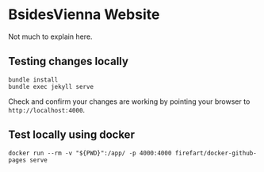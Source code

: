 # BsidesVienna Website
Not much to explain here.

## Testing changes locally
```
bundle install
bundle exec jekyll serve
```

Check and confirm your changes are working by pointing your browser to `http://localhost:4000`.

## Test locally using docker
```
docker run --rm -v "${PWD}":/app/ -p 4000:4000 firefart/docker-github-pages serve
```
